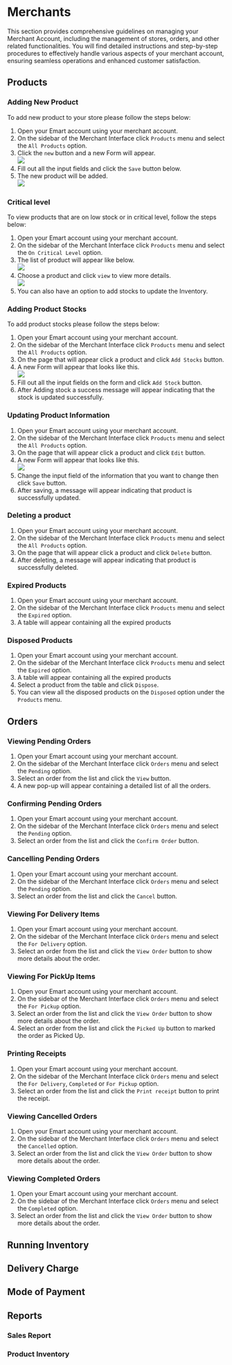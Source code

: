 # Merchants

This section provides comprehensive guidelines on managing your Merchant Account, including the management of stores, orders, and other related functionalities. You will find detailed instructions and step-by-step procedures to effectively handle various aspects of your merchant account, ensuring seamless operations and enhanced customer satisfaction.

## Products

### Adding New Product

To add new product to your store please follow the steps below:

1. Open your Emart account using your merchant account.
2. On the sidebar of the Merchant Interface click `Products` menu and select the `All Products` option.
3. Click the `new` button and a new Form will appear.<br>![](assets/images/add-product-form.png)
4. Fill out all the input fields and click the `Save` button below.
5. The new product will be added. <br>![](assets/images/add-product-success.png)

### Critical level

To view products that are on low stock or in critical level, follow the steps below:

1. Open your Emart account using your merchant account.
2. On the sidebar of the Merchant Interface click `Products` menu and select the `On Critical Level` option.
3. The list of product will appear like below. <br>![](assets/images/critical-level.png)
4. Choose a product and click `view` to view more details. <br>![](assets/images/critical-level-details.png)
5. You can also have an option to add stocks to update the Inventory.

### Adding Product Stocks

To add product stocks please follow the steps below:

1. Open your Emart account using your merchant account.
2. On the sidebar of the Merchant Interface click `Products` menu and select the `All Products` option.
3. On the page that will appear click a product and click `Add Stocks` button.
4. A new Form will appear that looks like this. <br>![](assets/images/add-product-stock.png)
5. Fill out all the input fields on the form and click `Add Stock` button.
6. After Adding stock a success message will appear indicating that the stock is updated successfully.

### Updating Product Information

1. Open your Emart account using your merchant account.
2. On the sidebar of the Merchant Interface click `Products` menu and select the `All Products` option.
3. On the page that will appear click a product and click `Edit` button.
4. A new Form will appear that looks like this. <br>![](assets/images/edit-product-form.png)
5. Change the input field of the information that you want to change then click `Save` button.
6. After saving, a message will appear indicating that product is successfully updated.

### Deleting a product

1. Open your Emart account using your merchant account.
2. On the sidebar of the Merchant Interface click `Products` menu and select the `All Products` option.
3. On the page that will appear click a product and click `Delete` button.
4. After deleting, a message will appear indicating that product is successfully deleted.

### Expired Products

1. Open your Emart account using your merchant account.
2. On the sidebar of the Merchant Interface click `Products` menu and select the `Expired` option.
3. A table will appear containing all the expired products

### Disposed Products

1. Open your Emart account using your merchant account.
2. On the sidebar of the Merchant Interface click `Products` menu and select the `Expired` option.
3. A table will appear containing all the expired products
4. Select a product from the table and click `Dispose`.
5. You can view all the disposed products on the `Disposed` option under the `Products` menu.

## Orders

### Viewing Pending Orders

1. Open your Emart account using your merchant account.
2. On the sidebar of the Merchant Interface click `Orders` menu and select the `Pending` option.
3. Select an order from the list and click the `View` button.
4. A new pop-up will appear containing a detailed list of all the orders.

### Confirming Pending Orders

1. Open your Emart account using your merchant account.
2. On the sidebar of the Merchant Interface click `Orders` menu and select the `Pending` option.
3. Select an order from the list and click the `Confirm Order` button.

### Cancelling Pending Orders

1. Open your Emart account using your merchant account.
2. On the sidebar of the Merchant Interface click `Orders` menu and select the `Pending` option.
3. Select an order from the list and click the `Cancel` button.

### Viewing For Delivery Items

1. Open your Emart account using your merchant account.
2. On the sidebar of the Merchant Interface click `Orders` menu and select the `For Delivery` option.
3. Select an order from the list and click the `View Order` button to show more details about the order.

### Viewing For PickUp Items

1. Open your Emart account using your merchant account.
2. On the sidebar of the Merchant Interface click `Orders` menu and select the `For Pickup` option.
3. Select an order from the list and click the `View Order` button to show more details about the order.
4. Select an order from the list and click the `Picked Up` button to marked the order as Picked Up.

### Printing Receipts

1. Open your Emart account using your merchant account.
2. On the sidebar of the Merchant Interface click `Orders` menu and select the `For Delivery`, `Completed` or `For Pickup` option.
3. Select an order from the list and click the `Print receipt` button to print the receipt.

### Viewing Cancelled Orders

1. Open your Emart account using your merchant account.
2. On the sidebar of the Merchant Interface click `Orders` menu and select the `Cancelled` option.
3. Select an order from the list and click the `View Order` button to show more details about the order.

### Viewing Completed Orders

1. Open your Emart account using your merchant account.
2. On the sidebar of the Merchant Interface click `Orders` menu and select the `Completed` option.
3. Select an order from the list and click the `View Order` button to show more details about the order.

## Running Inventory

## Delivery Charge

## Mode of Payment

## Reports

### Sales Report

### Product Inventory